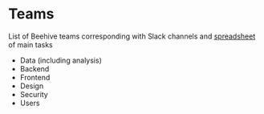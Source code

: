 # Teams
List of Beehive teams corresponding with Slack channels and [spreadsheet]() of main tasks

- Data (including analysis)
- Backend
- Frontend
- Design
- Security
- Users
